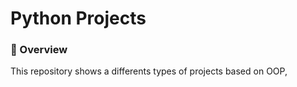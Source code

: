 # Python Projects

### 📝 Overview
This repository shows a differents types of projects based on OOP, 
